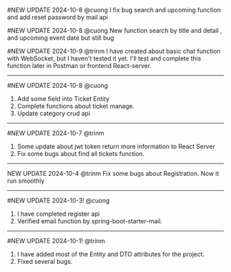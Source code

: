 #NEW UPDATE 2024-10-8 @cuong
I fix bug search and upcoming function and add reset password by mail api

#NEW UPDATE 2024-10-8 @cuong
New function search by title and detail , and upcoming event date but still bug

#NEW UPDATE 2024-10-9 @trinm
I have created about basic chat function with WebSocket, but I haven't tested it yet.
I'll test and complete this function later in Postman or frontend React-server.

---------------------------------------------------------------------
#NEW UPDATE 2024-10-8 @cuong
1. Add some field into Ticket Entity
2. Complete functions about ticket manage.
3. Update category crud api
---------------------------------------------------------------------
#NEW UPDATE 2024-10-7 @trinm
1. Some update about jwt token return more information to React Server
2. Fix some bugs about find all tickets function.
----------------------------------------------------------------------
NEW UPDATE 2024-10-4 @trinm
Fix some bugs about Registration. Now it run smoothly

----------------------------------------------------------------------
#NEW UPDATE 2024-10-3! @cuong
1. I have completed register api
2. Verified email function by spring-boot-starter-mail.
--------------------------------------------------------------------
#NEW UPDATE 2024-10-1! @trinm
1. I have added most of the Entity and DTO attributes for the project.
2. Fixed several bugs.
